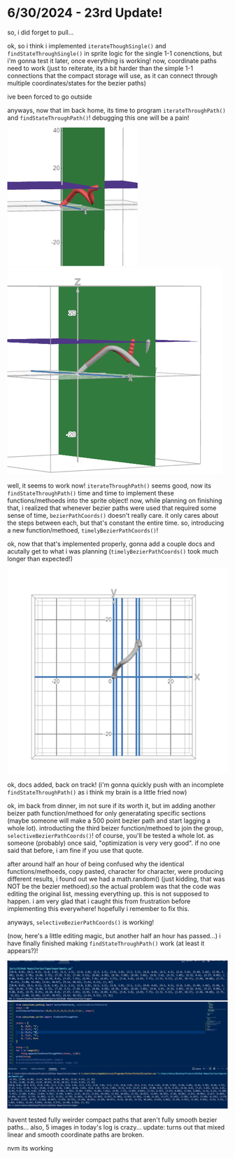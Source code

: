 # 6/30/2024 - 23rd Update!

so, i did forget to pull...

ok, so i think i implemented `iterateThoughSingle()` and `findStateThroughSingle()` in sprite logic for the single 1-1 conenctions, but i'm gonna test it later, once everything is working! now, coordinate paths need to work (just to reiterate, its a bit harder than the simple 1-1 connections that the compact storage will use, as it can connect through multiple coordinates/states for the bezier paths)

ive been forced to go outside

anyways, now that im back home, its time to program `iterateThroughPath()` and `findStateThroughPath()`! debugging this one will be a pain!

![hmm](</updatelogs/images/06302024 - 1.png>)
![well that was painful](</updatelogs/images/06302024 - 2.png>)

well, it seems to work now! `iterateThroughPath()` seems good, now its `findStateThroughPath()` time and time to implement these functions/methoeds into the sprite object! now, while planning on finishing that, i realized that whenever bezier paths were used that required some sense of time, `bezierPathCoords()` doesn't really care. it only cares about the steps between each, but that's constant the entire time. so, introducing a new function/methoed, `timelyBezierPathCoords()`!

ok, now that that's implemented properly, gonna add a couple docs and acutally get to what i was planning (`timelyBezierPathCoords()` took much longer than expected!)

![yay](</updatelogs/images/06302024 - 3.png>)

ok, docs added, back on track! (i'm gonna quickly push with an incomplete `findStateThroughPath()` as i think my brain is a little fried now)

ok, im back from dinner, im not sure if its worth it, but im adding another beizer path function/methoed for only generatating specific sections (maybe someone will make a 500 point bezier path and start lagging a whole lot). introducting the third beizer function/methoed to join the group, `selectiveBezierPathCoords()`! of course, you'll be tested a whole lot. as someone (probably) once said, "optimization is very very good". if no one said that before, i am fine if you use that quote.

after around half an hour of being confused why the identical functions/methoeds, copy pasted, character for character, were producing different results, i found out we had a math.random() (just kidding, that was NOT be the bezier methoed).so the actual problem was that the code was editing the original list, messing everything up. this is not supposed to happen. i am very glad that i caught this from frustration before implementing this everywhere! hopefully i remember to fix this.

anyways, `selectiveBezierPathCoords()` is working! 

(now, here's a little editing magic, but another half an hour has passed...) i have finally finished making `findStateThroughPath()` work (at least it appears?)!

![yippee](</updatelogs/images/06302024 - 4.png>) 
![seems to work for inconsistent timing compact paths](</updatelogs/images/06302024 - 5.png>)

havent tested fully weirder compact paths that aren't fully smooth bezier paths... also, 5 images in today's log is crazy... update: turns out that mixed linear and smooth coordinate paths are broken. 

nvm its working